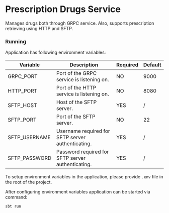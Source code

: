 # Prescription Drugs Service

Manages drugs both through GRPC service. Also, supports prescription retrieving using HTTP and SFTP.

### Running

Application has following environment variables:

| Variable      | Description                                       | Required | Default |
|---------------|---------------------------------------------------|----------|---------|
| GRPC_PORT     | Port of the GRPC service is listening on.         | NO       | 9000    |
| HTTP_PORT     | Port of the HTTP service is listening on.         | NO       | 8080    |
| SFTP_HOST     | Host of the SFTP server.                          | YES      | /       |
| SFTP_PORT     | Port of the SFTP server.                          | NO       | 22      |
| SFTP_USERNAME | Username required for SFTP server authenticating. | YES      | /       |
| SFTP_PASSWORD | Password required for SFTP server authenticating. | YES      | /       |

To setup environment variables in the application, please provide `.env` file in the root of the project.

After configuring environment variables application can be started via command:
```console
sbt run
```

